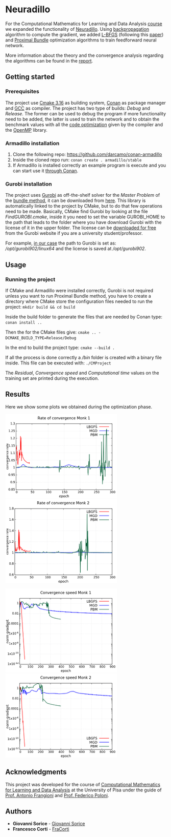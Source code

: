 # Neuradillo 
For the Computational Mathematics for Learning and Data Analysis [course](https://esami.unipi.it/esami2/programma.php?c=42267&aa=2019&docente=FRANGIONI&insegnamento=&sd=) we expanded the functionality of [Neuradillo](https://github.com/GiovanniSorice/MLProject). Using [backpropagation](https://web.stanford.edu/class/psych209a/ReadingsByDate/02_06/PDPVolIChapter8.pdf) algorithm to compute the gradient, we added [L-BFGS](https://en.wikipedia.org/wiki/Limited-memory_BFGS) (following this [paper](https://github.com/FraCorti/CMProject/blob/master/paper/quasi-newton-NN-CM.pdf)) and [Proximal Bundle](https://en.wikipedia.org/wiki/Subgradient_method#Subgradient-projection_&_bundle_methods) optimization algorithms to train feedforward neural network. 

More information about the theory and the convergence analysis regarding the algorithms can be found in the [report](https://github.com/GiovanniSorice/MLProject/blob/master/docs/report/relazione.pdf).

## Getting started

### Prerequisites 
The project use [Cmake 3.16](https://cmake.org/) as building system, [Conan](https://conan.io/) as package manager and [GCC](https://gcc.gnu.org/) as compiler. The project has two type of builds: *Debug* and *Release*. The former can be used to debug the program if more functionality need to be added, the latter is used to train the network and to obtain the benchmark values with all the [code optimization](https://gcc.gnu.org/onlinedocs/gcc-4.5.3/gcc/Optimize-Options.html) given by the compiler and the [OpenMP](https://en.wikipedia.org/wiki/OpenMP) library. 

### Armadillo installation 
1. Clone the following repo: https://github.com/darcamo/conan-armadillo
2. Inside the cloned repo run: `conan create . armadillo/stable`
3. If Armadillo is installed correctly an example program is execute and you can start use it [through Conan](https://docs.conan.io/en/latest/using_packages/conanfile_txt.html#requires).

### Gurobi installation 
The project uses [Gurobi](https://www.gurobi.com/) as off-the-shelf solver for the *Master Problem* of the [bundle method](http://eprints.adm.unipi.it/2378/1/StandardBundle.pdf), it can be downloaded from [here](https://www.gurobi.com/downloads/gurobi-software/). This library is automatically linked to the project by CMake, but to do that few operations need to be made. Basically, CMake find Gurobi by looking at the file *FindGUROBI.cmake*, inside it you need to set the variable GUROBI_HOME to the path that leads to the folder where you have download Gurobi with the license of it in the upper folder. The license can be [downloaded for free](https://www.gurobi.com/downloads/end-user-license-agreement-academic/) from the Gurobi website if you are a university student/professor. 

For example, [in our case](https://github.com/FraCorti/CMProject/blob/master/cmake/FindGUROBI.cmake) the path to Gurobi is set as: */opt/gurobi902/linux64* and the license is saved at */opt/gurobi902*.

## Usage


### Running the project
If CMake and Armadillo were installed correctly, Gurobi is not required unless you want to run Proximal Bundle method, you have to create a directory where CMake store the configuration files needed to run the project:
`mkdir build && cd build `

Inside the build folder to generate the files that are needed by Conan type: 
 `conan install ..`

Then the for the CMake files give: 
 `cmake .. -DCMAKE_BUILD_TYPE=Release/Debug` 

In the end to build the project type: 
 `cmake --build .` 

If all the process is done correctly a */bin* folder is created with a binary file inside. This file can be executed with:
`./CMProject`

The *Residual*, *Convergence speed* and *Computational time* values on the training set are printed during the execution.

## Results
Here we show some plots we obtained during the optimization phase. 
 
<img src="/docs/report/data/Comparison/Monk1/Monk1_CR_standard.png" width="350"><img src="/docs/report/data/Comparison/Monk2/Monk2_CR_standard.png" width="350">

<img src="/docs/report/data/Comparison/Monk1/Monk1_CS_Comparison_log_standard.png" width="350"><img src="/docs/report/data/Comparison/Monk2/Monk2_CS_Comparison_log_standard.png" width="350">

## Acknowledgments
This project was developed for the course of [Computational Mathematics for Learning and Data Analysis](https://esami.unipi.it/esami2/programma.php?c=42267&aa=2019&docente=FRANGIONI&insegnamento=&sd=0) at the University of Pisa under the guide of [Prof. Antonio Frangioni](http://pages.di.unipi.it/frangio/) and [Prof. Federico Poloni](http://pages.di.unipi.it/fpoloni/).

## Authors
* **Giovanni Sorice**  - [Giovanni Sorice](https://github.com/GiovanniSorice)
* **Francesco Corti**  - [FraCorti](https://github.com/FraCorti)